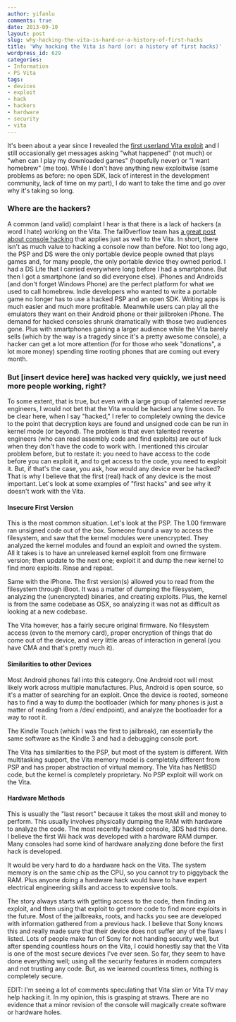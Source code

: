 ```yaml
---
author: yifanlu
comments: true
date: 2013-09-10
layout: post
slug: why-hacking-the-vita-is-hard-or-a-history-of-first-hacks
title: 'Why hacking the Vita is hard (or: a history of first hacks)'
wordpress_id: 629
categories:
- Information
- PS Vita
tags:
- devices
- exploit
- hack
- hackers
- hardware
- security
- vita
---
```


It's been about a year since I revealed the [first userland Vita exploit](/2012/12/12/playstation-vita-the-progress-and-the-plan/) and I still occasionally get messages asking "what happened" (not much) or "when can I play my downloaded games" (hopefully never) or "I want homebrew" (me too). While I don't have anything new exploitwise (same problems as before: no open SDK, lack of interest in the development community, lack of time on my part), I do want to take the time and go over why it's taking so long.<!-- more -->


### Where are the hackers?


A common (and valid) complaint I hear is that there is a lack of hackers (a word I hate) working on the Vita. The fail0verflow team has [a great post about console hacking](http://fail0verflow.com/blog/2013/espresso.html) that applies just as well to the Vita. In short, there isn't as much value to hacking a console now than before. Not too long ago, the PSP and DS were the only portable device people owned that plays games and, for many people, the only portable device they owned period. I had a DS Lite that I carried everywhere long before I had a smartphone. But then I got a smartphone (and so did everyone else). iPhones and Androids (and don't forget Windows Phone) are the perfect platform for what we used to call homebrew. Indie developers who wanted to write a portable game no longer has to use a hacked PSP and an open SDK. Writing apps is much easier and much more profitable. Meanwhile users can play all the emulators they want on their Android phone or their jailbroken iPhone. The demand for hacked consoles shrunk dramatically with those two audiences gone. Plus with smartphones gaining a larger audience while the Vita barely sells (which by the way is a tragedy since it's a pretty awesome console), a hacker can get a lot more attention (for for those who seek "donations", a lot more money) spending time rooting phones that are coming out every month.


### But [insert device here] was hacked very quickly, we just need more people working, right?


To some extent, that is true, but even with a large group of talented reverse engineers, I would not bet that the Vita would be hacked any time soon. To be clear here, when I say "hacked," I refer to completely owning the device to the point that decryption keys are found and unsigned code can be run in kernel mode (or beyond). The problem is that even talented reverse engineers (who can read assembly code and find exploits) are out of luck when they don't have the code to work with. I mentioned this circular problem before, but to restate it: you need to have access to the code before you can exploit it, and to get access to the code, you need to exploit it. But, if that's the case, you ask, how would any device ever be hacked? That is why I believe that the first (real) hack of any device is the most important. Let's look at some examples of "first hacks" and see why it doesn't work with the Vita.


#### Insecure First Version


This is the most common situation. Let's look at the PSP. The 1.00 firmware ran unsigned code out of the box. Someone found a way to access the filesystem, and saw that the kernel modules were unencrypted. They analyzed the kernel modules and found an exploit and owned the system. All it takes is to have an unreleased kernel exploit from one firmware version; then update to the next one; exploit it and dump the new kernel to find more exploits. Rinse and repeat.

Same with the iPhone. The first version(s) allowed you to read from the filesystem through iBoot. It was a matter of dumping the filesystem, analyzing the (unencrypted) binaries, and creating exploits. Plus, the kernel is from the same codebase as OSX, so analyzing it was not as difficult as looking at a new codebase.

The Vita however, has a fairly secure original firmware. No filesystem access (even to the memory card), proper encryption of things that do come out of the device, and very little areas of interaction in general (you have CMA and that's pretty much it).


#### Similarities to other Devices


Most Android phones fall into this category. One Android root will most likely work across multiple manufactures. Plus, Android is open source, so it's a matter of searching for an exploit. Once the device is rooted, someone has to find a way to dump the bootloader (which for many phones is just a matter of reading from a /dev/ endpoint), and analyze the bootloader for a way to root it.

The Kindle Touch (which I was the first to jailbreak), ran essentially the same software as the Kindle 3 and had a debugging console port.

The Vita has similarities to the PSP, but most of the system is different. With multitasking support, the Vita memory model is completely different from PSP and has proper abstraction of virtual memory. The Vita has NetBSD code, but the kernel is completely proprietary. No PSP exploit will work on the Vita.


#### Hardware Methods


This is usually the "last resort" because it takes the most skill and money to perform. This usually involves physically dumping the RAM with hardware to analyze the code. The most recently hacked console, 3DS had this done. I believe the first Wii hack was developed with a hardware RAM dumper. Many consoles had some kind of hardware analyzing done before the first hack is developed.

It would be very hard to do a hardware hack on the Vita. The system memory is on the same chip as the CPU, so you cannot try to piggyback the RAM. Plus anyone doing a hardware hack would have to have expert electrical engineering skills and access to expensive tools.



The story always starts with getting access to the code, then finding an exploit, and then using that exploit to get more code to find more exploits in the future. Most of the jailbreaks, roots, and hacks you see are developed with information gathered from a previous hack. I believe that Sony knows this and really made sure that their device does not suffer any of the flaws I listed. Lots of people make fun of Sony for not handing security well, but after spending countless hours on the Vita, I could honestly say that the Vita is one of the most secure devices I've ever seen. So far, they seem to have done everything well; using all the security features in modern computers and not trusting any code. But, as we learned countless times, nothing is completely secure.

EDIT: I'm seeing a lot of comments speculating that Vita slim or Vita TV may help hacking it. In my opinion, this is grasping at straws. There are no evidence that a minor revision of the console will magically create software or hardware holes.
